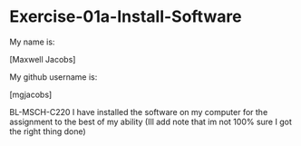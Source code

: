 # Exercise-01a-Install-Software
My name is:

[Maxwell Jacobs]

My github username is:

[mgjacobs]

BL-MSCH-C220
I have installed the software on my computer for the assignment to the best of my ability (Ill add note that im not 100% sure I got the right thing done)
